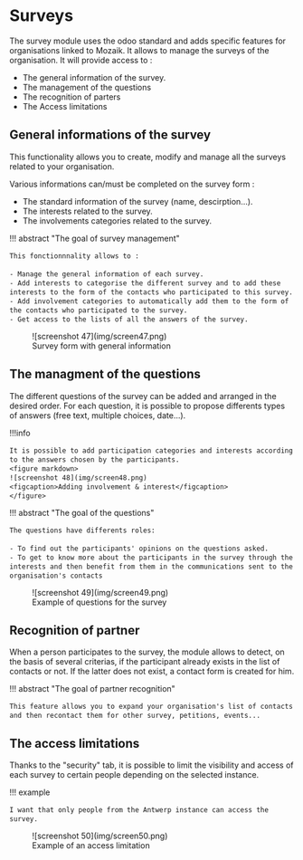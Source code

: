 # Surveys

The survey module uses the odoo standard and adds specific features for organisations linked to Mozaik. It allows to manage the surveys of the organisation. It will provide access to :

- The general information of the survey.
- The management of the questions
- The recognition of parters
- The Access limitations

## General informations of the survey

This functionality allows you to create, modify and manage all the surveys related to your organisation.

Various informations can/must be completed on the survey form :

- The standard information of the survey (name, descirption...).
- The interests related to the survey.
- The involvements categories related to the survey.

!!! abstract "The goal of survey management"

    This fonctionnnality allows to :

    - Manage the general information of each survey.
    - Add interests to categorise the different survey and to add these interests to the form of the contacts who participated to this survey.
    - Add involvement categories to automatically add them to the form of the contacts who participated to the survey.
    - Get access to the lists of all the answers of the survey.

<figure markdown>
![screenshot 47](img/screen47.png)
<figcaption>Survey form with general information</figcaption>
</figure>

## The managment of the questions

The different questions of the survey can be added and arranged in the desired order. For each question, it is possible to propose differents types of answers (free text, multiple choices, date...).

!!!info 

    It is possible to add participation categories and interests according to the answers chosen by the participants. 
    <figure markdown>
    ![screenshot 48](img/screen48.png)
    <figcaption>Adding involvement & interest</figcaption>
    </figure>

!!! abstract "The goal of the questions"

    The questions have differents roles:
    
    - To find out the participants' opinions on the questions asked.
    - To get to know more about the participants in the survey through the interests and then benefit from them in the communications sent to the organisation's contacts 

<figure markdown>
![screenshot 49](img/screen49.png)
<figcaption>Example of questions for the survey</figcaption>
</figure>

## Recognition of partner

When a person participates to the survey, the module allows to detect, on the basis of several criterias, if the participant already exists in the list of contacts or not. If the latter does not exist, a contact form is created for him. 

!!! abstract "The goal of partner recognition"

    This feature allows you to expand your organisation's list of contacts and then recontact them for other survey, petitions, events...

## The access limitations

Thanks to the "security" tab, it is possible to limit the visibility and access of each survey to certain people depending on the selected instance. 

!!! example 

    I want that only people from the Antwerp instance can access the survey.

<figure markdown>
![screenshot 50](img/screen50.png)
<figcaption>Example of an access limitation</figcaption>
</figure>

